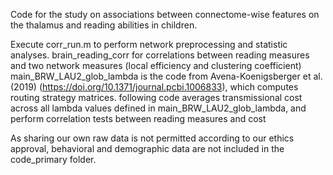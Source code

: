 Code for the study on associations between connectome-wise features on the thalamus and reading abilities in children.

Execute corr_run.m to perform network preprocessing and statistic analyses.
  brain_reading_corr for correlations between reading measures and two network measures (local efficiency and clustering coefficient)
  main_BRW_LAU2_glob_lambda is the code from Avena-Koenigsberger et al. (2019) (https://doi.org/10.1371/journal.pcbi.1006833), which computes routing strategy matrices.
  following code averages transmissional cost across all lambda values defined in main_BRW_LAU2_glob_lambda, and perform correlation tests between reading measures and cost

As sharing our own raw data is not permitted according to our ethics approval, behavioral and demographic data are not included in the code_primary folder.

